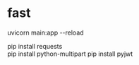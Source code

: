 # fast
 uvicorn main:app --reload


  pip install requests  
  pip install python-multipart
  pip install pyjwt